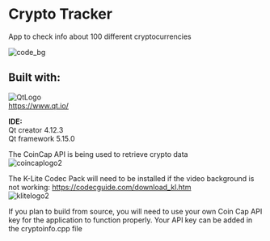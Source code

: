 # Crypto Tracker
 App to check info about 100 different cryptocurrencies  
 
![code_bg](https://user-images.githubusercontent.com/22214754/141690798-2e974d81-b455-4ab6-a2fe-f42102b60006.gif)    

## Built with:    
![QtLogo](https://user-images.githubusercontent.com/22214754/179895211-d52559ab-35df-4fcc-bf69-7377739330d4.png)  
https://www.qt.io/ 

**IDE:**  
Qt creator 4.12.3  
Qt framework 5.15.0  

The CoinCap API is being used to retrieve crypto data  
![coincaplogo2](https://user-images.githubusercontent.com/22214754/179896947-c802f35f-a6f9-499a-938a-ec0ee4cbb763.png)    

The K-Lite Codec Pack will need to be installed if the video background is not working: https://codecguide.com/download_kl.htm  
![klitelogo2](https://user-images.githubusercontent.com/22214754/179897468-1731af8b-8a04-40ce-acb2-04d0ee0b3002.png)  

If you plan to build from source, you will need to use your own Coin Cap API key for the application to function properly. Your API key can be added in the cryptoinfo.cpp file 

 



